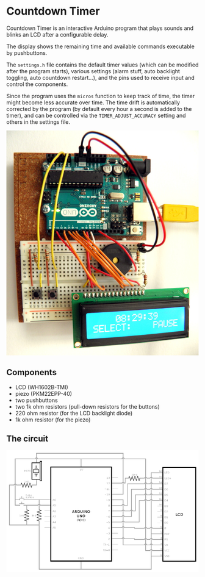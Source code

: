 # Countdown Timer
Countdown Timer is an interactive Arduino program that plays sounds and blinks an LCD after a configurable delay.

The display shows the remaining time and available commands executable by pushbuttons.

The `settings.h` file contains the default timer values (which can be modified after the program starts), various settings (alarm stuff, auto backlight toggling, auto countdown restart...), and the pins used to receive input and control the components.

Since the program uses the `micros` function to keep track of time, the timer might become less accurate over time. The time drift is automatically corrected by the program (by default every hour a second is added to the timer), and can be controlled via the `TIMER_ADJUST_ACCURACY` setting and others in the settings file.

![Circuit photo](https://raw.githubusercontent.com/sleepykitten/countdown-timer/master/countdown_timer/images/circuit-photo.jpg)

## Components
- LCD (WH1602B-TMI)
- piezo (PKM22EPP-40)
- two pushbuttons
- two 1k ohm resistors (pull-down resistors for the buttons)
- 220 ohm resistor (for the LCD backlight diode)
- 1k ohm resistor (for the piezo)

## The circuit
![Circuit schematic](https://raw.githubusercontent.com/sleepykitten/countdown-timer/master/countdown_timer/images/circuit-schematic.png)
